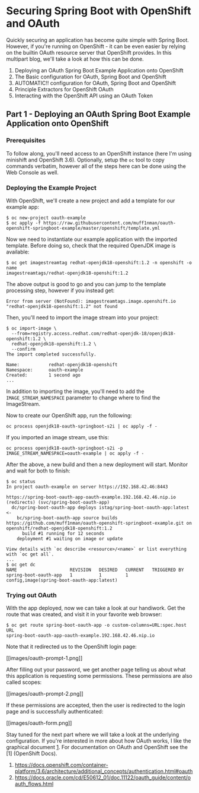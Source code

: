 Securing Spring Boot with OpenShift and OAuth
======

Quickly securing an application has become quite simple with Spring Boot.
However, if you're running on OpenShift - it can be even easier by relying on
the builtin OAuth resource server that OpenShift provides. In this multipart blog,
we'll take a look at how this can be done.

1. Deploying an OAuth Spring Boot Example Application onto OpenShift
2. The Basic configuration for OAuth, Spring Boot and OpenShift
3. AUTOMATIC!! configuration for OAuth, Spring Boot and OpenShift
4. Principle Extractors for OpenShift OAuth
5. Interacting with the OpenShift API using an OAuth Token

## Part 1 - Deploying an OAuth Spring Boot Example Application onto OpenShift

### Prerequisites
To follow along, you'll need access to an OpenShift instance (here I'm using
minishift and OpenShift 3.6). Optionally, setup the `oc` tool to copy commands verbatim, however
all of the steps here can be done using the Web Console as well.

### Deploying the Example Project

With OpenShift, we'll create a new project and add a template for our example app:

```
$ oc new-project oauth-example
$ oc apply -f https://raw.githubusercontent.com/muff1nman/oauth-openshift-springboot-example/master/openshift/template.yml
```

Now we need to instantiate our example application with the imported template. Before doing so, check that the required
OpenJDK image is available:

```
$ oc get imagestreamtag redhat-openjdk18-openshift:1.2 -n openshift -o name
imagestreamtags/redhat-openjdk18-openshift:1.2
```

The above output is good to go and you can jump to the template processing step, however if you instead get:

```
Error from server (NotFound): imagestreamtags.image.openshift.io "redhat-openjdk18-openshift:1.2" not found
```

Then, you'll need to import the image stream into your project:

```
$ oc import-image \
  --from=registry.access.redhat.com/redhat-openjdk-18/openjdk18-openshift:1.2 \
  redhat-openjdk18-openshift:1.2 \
  --confirm
The import completed successfully.

Name:			redhat-openjdk18-openshift
Namespace:		oauth-example
Created:		1 second ago
...
```

In addition to importing the image, you'll need to add the `IMAGE_STREAM_NAMESPACE` parameter to change
where to find the ImageStream.

Now to create our OpenShift app, run the following:

```
oc process openjdk18-oauth-springboot-s2i | oc apply -f -
```

If you imported an image stream, use this:

```
oc process openjdk18-oauth-springboot-s2i -p IMAGE_STREAM_NAMESPACE=oauth-example | oc apply -f -
```

After the above, a new build and then a new deployment will start. Monitor and wait for both to finish:

```
$ oc status
In project oauth-example on server https://192.168.42.46:8443

https://spring-boot-oauth-app-oauth-example.192.168.42.46.nip.io (redirects) (svc/spring-boot-oauth-app)
  dc/spring-boot-oauth-app deploys istag/spring-boot-oauth-app:latest <-
    bc/spring-boot-oauth-app source builds https://github.com/muff1nman/oauth-openshift-springboot-example.git on openshift/redhat-openjdk18-openshift:1.2
      build #1 running for 12 seconds
    deployment #1 waiting on image or update

View details with `oc describe <resource>/<name>` or list everything with `oc get all`.
...
$ oc get dc
NAME                    REVISION   DESIRED   CURRENT   TRIGGERED BY
spring-boot-oauth-app   1          1         1         config,image(spring-boot-oauth-app:latest)
```

### Trying out OAuth

With the app deployed, now we can take a look at our handiwork. Get the route that was created, and visit it in your
favorite web browser:

```
$ oc get route spring-boot-oauth-app -o custom-columns=URL:spec.host
URL
spring-boot-oauth-app-oauth-example.192.168.42.46.nip.io
```

Note that it redirected us to the OpenShift login page:

[[images/oauth-prompt-1.png]]

After filling out your password, we get another page telling us about what this application is requesting some
permissions. These permissions are also called scopes:

[[images/oauth-prompt-2.png]]

If these permissions are accepted, then the user is redirected to the login page and is successfully authenticated:

[[images/oauth-form.png]]

Stay tuned for the next part where we will take a look at the underlying configuration. If you're interested in more
about how OAuth works, I like the graphical document [1](here). For documentation on OAuth and OpenShift see the [1]
(OpenShift Docs).

1. https://docs.openshift.com/container-platform/3.6/architecture/additional_concepts/authentication.html#oauth
2. https://docs.oracle.com/cd/E50612_01/doc.11122/oauth_guide/content/oauth_flows.html
